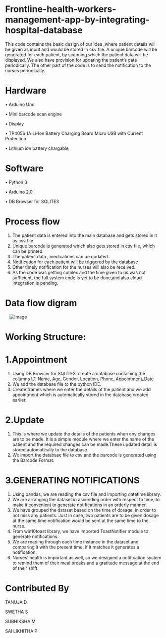 # Frontline-health-workers-management-app-by-integrating-hospital-database

This code contains the basic design of our idea ,where patient details will be given as input and would be stored in csv file. A unique barcode will be generated for each patient, by scanning which the patient data will be displayed. We also have provision for updating the patient’s data periodically. The other part of the code is to send the notification to the nurses periodically. 

# Hardware 

•	Arduino Uno

•	Mini barcode scan engine

•	Display

•	 TP4056 1A Li-Ion Battery Charging Board Micro USB with Current Protection

•	 Lithium ion battery chargable

# Software
•	 Python 3

•	 Arduino 2.0

•	 DB Browser for SQLITE3

# Process flow

1. The patient data is entered into the main database and gets stored in it as csv file
2. Unique barcode is generated which also gets stored in csv file, which can be printed.
3. The patient data , medications can be updated .
4. Notification for each patient will be triggered by the database .
5. Other timely notification for the nurses will also be received.
6. As the code was getting comlex and the time given to us was not sufficient, the full system code is yet to be done,and also cloud integration is pending.

# Data flow digram

  ![image](https://user-images.githubusercontent.com/80504455/119348810-fc6ef080-bcba-11eb-8bc7-31c150afd8aa.png)
  
#  Working Structure:
     
# 1.Appointment
1) Using DB Browser for SQLITE3, create a database containing the columns ID, Name, Age, Gender, Location, Phone, Appointment_Date
2) We add the database file to the python IDE.
3) Create frames where we enter the details of the patient and we add appointment which is automatically stored in the database created earlier.
                    
# 2.Update
1) This is where we update the details of the patients when any changes are to be made. It is a simple module where we enter the name of the patient and the              required changes can be made.These updated detail is stored automatically to the database.
2) We import the database file to csv and the barcode is generated using the Barcode Format.
   
# 3.GENERATING NOTIFICATIONS
1)	Using pandas, we are reading the csv file and importing datetime library.
2) We are arranging the dataset in ascending order with respect to time, to make it convenient to generate notifications in an orderly manner. 
3) We have grouped the dataset based on the time of dosage, in order to not miss any patients. Just in case, two patients are to be given dosage at the same                 time notification would be sent at the same time to the nurse.
4)	From win10toast library, we have imported ToastNotifier module to generate notifications.
5) We are reading through each time instance in the dataset and comparing it with the present time, if it matches it generates a notification.
6) Nurses’ health is important as well, so we designed a notification system to remind them of their meal breaks and a gratitude message at the end of their                         shift.         
   
                     
                   
                   
                   
                   
                   
                   
 
# Contributed By

TANUJA D

SWETHA S

SUBHIKSHA M

SAI LIKHITHA P

